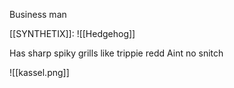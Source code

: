 Business man

[[SYNTHETIX]]: ![[Hedgehog]]

Has sharp spiky grills like trippie redd
Aint no snitch


![[kassel.png]]

